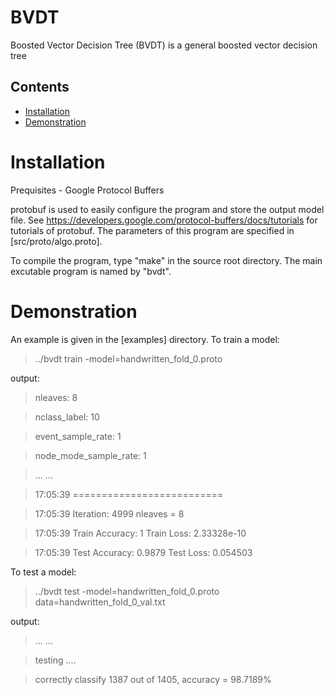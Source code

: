 # BVDT
Boosted Vector Decision Tree (BVDT) is a general boosted vector decision tree 

Contents
--------

* [Installation](#install)
* [Demonstration](#demo)

Installation
============
<a name="install"/>

Prequisites
     - Google Protocol Buffers

protobuf is used to easily configure the program and store the output model file. See https://developers.google.com/protocol-buffers/docs/tutorials for tutorials of protobuf. The parameters of this program are specified in [src/proto/algo.proto].

To compile the program, type "make" in the source root directory. The main excutable program is named by "bvdt".

Demonstration
============
<a name="demo"/>
An example is given in the [examples] directory.
To train a model:

> ../bvdt  train -model=handwritten_fold_0.proto

output:

> nleaves: 8

> nclass_label: 10

> event_sample_rate: 1

> node_mode_sample_rate: 1

> ... ...

> 17:05:39 ==========================

> 17:05:39 Iteration: 4999 nleaves = 8

> 17:05:39 Train Accuracy: 1	 Train Loss: 2.33328e-10

> 17:05:39 Test Accuracy: 0.9879	 Test Loss: 0.054503


To test a model:

> ../bvdt  test -model=handwritten_fold_0.proto data=handwritten_fold_0_val.txt

output:

> ... ...

> testing ....

> correctly classify 1387 out of 1405, accuracy = 98.7189%
